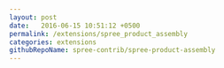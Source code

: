 ```yaml
---
layout: post
date:   2016-06-15 10:51:12 +0500
permalink: /extensions/spree_product_assembly
categories: extensions
githubRepoName: spree-contrib/spree-product-assembly
---
```

